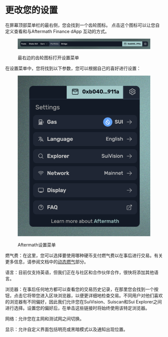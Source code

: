 # 更改您的设置

在屏幕顶部菜单栏的最右侧，您会找到一个齿轮图标。 点击这个图标可以让您自定义查看和与Aftermath Finance dApp 互动的方式。

<figure><img src="../.gitbook/assets/spaces_meKfXaQnIP3bbI1AdlVX_uploads_bsALhx7QSPD11NjlKolZ_Screenshot 2024-02-21 at 8.webp" alt=""><figcaption><p>最右边的齿轮图标打开设置菜单</p></figcaption></figure>

在设置菜单中，您将找到以下参数，您可以根据自己的喜好进行设置：

<figure><img src="../.gitbook/assets/spaces_meKfXaQnIP3bbI1AdlVX_uploads_W13AG5gWm98GARC90sYL_Screenshot 2024-02-21 at 11.webp" alt=""><figcaption><p>Aftermath设置菜单</p></figcaption></figure>

燃气费：在这里，您可以选择要使用哪种硬币支付燃气费以在事后进行交易。有关更多信息，请参阅文档中的[动态燃气](../dong-tai-qi-ti.md)部分。

语言：目前仅支持英语，但我们正在与社区和合作伙伴合作，很快将添加其他语言。

浏览器：在事后任何地方都可以查看您的交易历史记录，在那里您会找到一个按钮，点击它将带您进入区块浏览器，以便更详细地检查交易。不同用户对他们喜欢的浏览器有不同偏好，因此我们允许您在SuiVision、Suiscan和Sui Explorer之间进行选择。设置您的偏好后，在单击这些链接时将始终使用该特定浏览器。

网络：允许您在主网和测试网之间切换。

显示：允许自定义界面包括明亮或黑暗模式以及通知出现位置。
